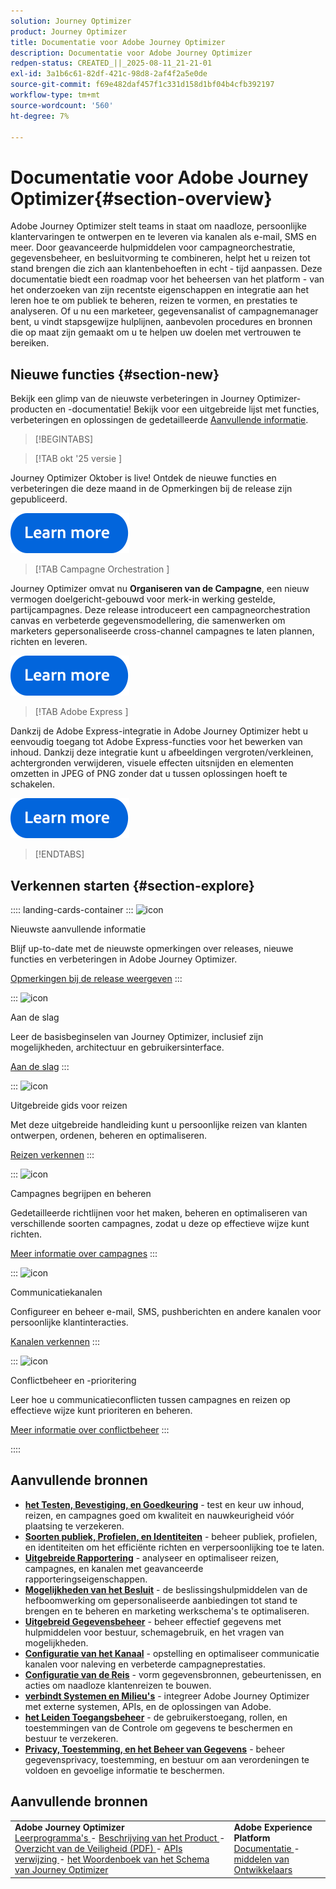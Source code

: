 ```yaml
---
solution: Journey Optimizer
product: Journey Optimizer
title: Documentatie voor Adobe Journey Optimizer
description: Documentatie voor Adobe Journey Optimizer
redpen-status: CREATED_||_2025-08-11_21-21-01
exl-id: 3a1b6c61-82df-421c-98d8-2af4f2a5e0de
source-git-commit: f69e482daf457f1c331d158d1bf04b4cfb392197
workflow-type: tm+mt
source-wordcount: '560'
ht-degree: 7%

---
```


# Documentatie voor Adobe Journey Optimizer{#section-overview}

Adobe Journey Optimizer stelt teams in staat om naadloze, persoonlijke klantervaringen te ontwerpen en te leveren via kanalen als e-mail, SMS en meer. Door geavanceerde hulpmiddelen voor campagneorchestratie, gegevensbeheer, en besluitvorming te combineren, helpt het u reizen tot stand brengen die zich aan klantenbehoeften in echt - tijd aanpassen. Deze documentatie biedt een roadmap voor het beheersen van het platform - van het onderzoeken van zijn recentste eigenschappen en integratie aan het leren hoe te om publiek te beheren, reizen te vormen, en prestaties te analyseren. Of u nu een marketeer, gegevensanalist of campagnemanager bent, u vindt stapsgewijze hulplijnen, aanbevolen procedures en bronnen die op maat zijn gemaakt om u te helpen uw doelen met vertrouwen te bereiken.

## Nieuwe functies {#section-new}

Bekijk een glimp van de nieuwste verbeteringen in Journey Optimizer-producten en -documentatie! Bekijk voor een uitgebreide lijst met functies, verbeteringen en oplossingen de gedetailleerde [Aanvullende informatie](using/rn/release-notes.md).

>[!BEGINTABS]

>[!TAB  okt &#39;25 versie ]

Journey Optimizer Oktober is live! Ontdek de nieuwe functies en verbeteringen die deze maand in de Opmerkingen bij de release zijn gepubliceerd.

[![&#x200B; leer meer &#x200B;](using/assets/do-not-localize/learn-more-button.svg)](using/rn/release-notes.md)


>[!TAB  Campagne Orchestration ]

Journey Optimizer omvat nu **Organiseren van de Campagne**, een nieuw vermogen doelgericht-gebouwd voor merk-in werking gestelde, partijcampagnes. Deze release introduceert een campagneorchestration canvas en verbeterde gegevensmodellering, die samenwerken om marketers gepersonaliseerde cross-channel campagnes te laten plannen, richten en leveren.

[![&#x200B; leer meer &#x200B;](using/assets/do-not-localize/learn-more-button.svg)](using/orchestrated/gs-orchestrated-campaigns.md)

>[!TAB  Adobe Express ]

Dankzij de Adobe Express-integratie in Adobe Journey Optimizer hebt u eenvoudig toegang tot Adobe Express-functies voor het bewerken van inhoud. Dankzij deze integratie kunt u afbeeldingen vergroten/verkleinen, achtergronden verwijderen, visuele effecten uitsnijden en elementen omzetten in JPEG of PNG zonder dat u tussen oplossingen hoeft te schakelen.

[![&#x200B; leer meer &#x200B;](using/assets/do-not-localize/learn-more-button.svg)](using/integrations/express.md)


>[!ENDTABS]


## Verkennen starten {#section-explore}

:::: landing-cards-container
:::
![icon](https://cdn.experienceleague.adobe.com/icons/list-check.svg)

Nieuwste aanvullende informatie

Blijf up-to-date met de nieuwste opmerkingen over releases, nieuwe functies en verbeteringen in Adobe Journey Optimizer.

[Opmerkingen bij de release weergeven](using/rn/release-notes.md)
:::

:::
![icon](https://cdn.experienceleague.adobe.com/icons/circle-play.svg)

Aan de slag

Leer de basisbeginselen van Journey Optimizer, inclusief zijn mogelijkheden, architectuur en gebruikersinterface.

[Aan de slag](./rp_landing_pages/get-started-landing-page.md)
:::

:::
![icon](https://cdn.experienceleague.adobe.com/icons/code-branch.svg)

Uitgebreide gids voor reizen

Met deze uitgebreide handleiding kunt u persoonlijke reizen van klanten ontwerpen, ordenen, beheren en optimaliseren.

[Reizen verkennen](./rp_landing_pages/orchestrate-journeys-landing-page.md)
:::

:::
![icon](https://cdn.experienceleague.adobe.com/icons/bullhorn.svg)

Campagnes begrijpen en beheren

Gedetailleerde richtlijnen voor het maken, beheren en optimaliseren van verschillende soorten campagnes, zodat u deze op effectieve wijze kunt richten.

[Meer informatie over campagnes](./rp_landing_pages/campaigns-landing-page.md)
:::

:::
![icon](https://cdn.experienceleague.adobe.com/icons/envelope.svg)

Communicatiekanalen

Configureer en beheer e-mail, SMS, pushberichten en andere kanalen voor persoonlijke klantinteracties.

[Kanalen verkennen](./using/channels/gs-channels.md)
:::

:::
![icon](https://cdn.experienceleague.adobe.com/icons/scale-balanced.svg)

Conflictbeheer en -prioritering

Leer hoe u communicatieconflicten tussen campagnes en reizen op effectieve wijze kunt prioriteren en beheren.

[Meer informatie over conflictbeheer](./rp_landing_pages/conflict-prioritization-landing-page.md)
:::

::::


## Aanvullende bronnen

- **[het Testen, Bevestiging, en Goedkeuring](./rp_landing_pages/test-landing-page.md)** - test en keur uw inhoud, reizen, en campagnes goed om kwaliteit en nauwkeurigheid vóór plaatsing te verzekeren.
- **[Soorten publiek, Profielen, en Identiteiten](./rp_landing_pages/audiences-profiles-identities-landing-page.md)** - beheer publiek, profielen, en identiteiten om het efficiënte richten en verpersoonlijking toe te laten.
- **[Uitgebreide Rapportering](./rp_landing_pages/reporting-landing-page.md)** - analyseer en optimaliseer reizen, campagnes, en kanalen met geavanceerde rapporteringseigenschappen.
- **[Mogelijkheden van het Besluit](./rp_landing_pages/decisioning-landing-page.md)** - de beslissingshulpmiddelen van de hefboomwerking om gepersonaliseerde aanbiedingen tot stand te brengen en te beheren en marketing werkschema&#39;s te optimaliseren.
- **[Uitgebreid Gegevensbeheer](./rp_landing_pages/data-management-landing-page.md)** - beheer effectief gegevens met hulpmiddelen voor bestuur, schemagebruik, en het vragen van mogelijkheden.
- **[Configuratie van het Kanaal](./rp_landing_pages/configuration-landing-page.md)** - opstelling en optimaliseer communicatie kanalen voor naleving en verbeterde campagneprestaties.
- **[Configuratie van de Reis](./rp_landing_pages/configure-journeys-landing-page.md)** - vorm gegevensbronnen, gebeurtenissen, en acties om naadloze klantenreizen te bouwen.
- **[verbindt Systemen en Milieu&#39;s](./rp_landing_pages/connect-systems-landing-page.md)** - integreer Adobe Journey Optimizer met externe systemen, APIs, en de oplossingen van Adobe.
- **[het Leiden Toegangsbeheer](./rp_landing_pages/access-control-landing-page.md)** - de gebruikerstoegang, rollen, en toestemmingen van de Controle om gegevens te beschermen en bestuur te verzekeren.
- **[Privacy, Toestemming, en het Beheer van Gegevens](./rp_landing_pages/privacy-landing-page.md)** - beheer gegevensprivacy, toestemming, en bestuur om aan verordeningen te voldoen en gevoelige informatie te beschermen.

## Aanvullende bronnen

<table style="table-layout:fixed"><tr style="border: 0;">
<td><strong> Adobe Journey Optimizer </strong><br/>
<a href="https://experienceleague.adobe.com/docs/journey-optimizer-learn/tutorials/overview.html" target="_blank"> Leerprogramma's </a> - <a href="https://helpx.adobe.com/legal/product-descriptions/adobe-journey-optimizer.html" target="_blank"> Beschrijving van het Product </a> - <a href="https://www.adobe.com/content/dam/cc/en/security/pdfs/AJO_SecurityOverview.pdf" target="_blank"> Overzicht van de Veiligheid (PDF) </a> - <a href="https://developer.adobe.com/journey-optimizer-apis/" target="_blank"> APIs verwijzing </a> - <a href="https://experienceleague.adobe.com/tools/ajo-schemas/schema-dictionary.html" target="_blank"> het Woordenboek van het Schema van Journey Optimizer </a>

</td>
<td><strong> Adobe Experience Platform </strong><br/>
<a href="https://experienceleague.adobe.com/docs/experience-platform/landing/home.html" target="_blank"> Documentatie </a> - <a href="https://www.adobe.com/nl/experience-platform/documentation-and-developer-resources.html" target="_blank"> middelen van Ontwikkelaars </a>
</td>
</tr></table>

<!--table style="table-layout:auto"><tr style="border: 0;"><td><img src="using/assets/do-not-localize/newsletter.png"></td><td>
<b>Stay informed and elevate your Adobe Journey Optimizer experience!</b><br/>Sign up for our quarterly newsletter. Gain exclusive access to the latest product updates, captivating stories, real-world use cases, valuable tips, and more – all delivered directly to your inbox every quarter. <a href="https://www.adobe.com/subscription/Adobe_Journey_Optimizer_NL.html">Sign up today!</a></td></tr></table-->
